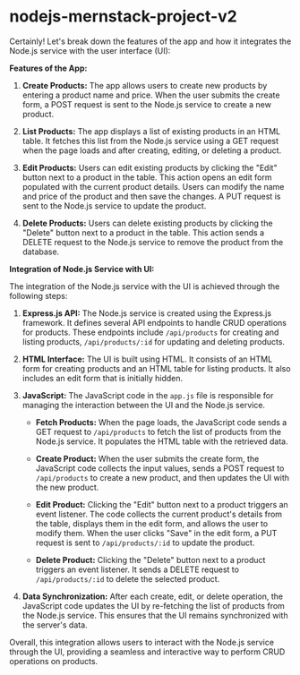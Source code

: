 # nodejs-mernstack-project-v2

Certainly! Let's break down the features of the app and how it integrates the Node.js service with the user interface (UI):

**Features of the App:**

1. **Create Products:** The app allows users to create new products by entering a product name and price. When the user submits the create form, a POST request is sent to the Node.js service to create a new product.

2. **List Products:** The app displays a list of existing products in an HTML table. It fetches this list from the Node.js service using a GET request when the page loads and after creating, editing, or deleting a product.

3. **Edit Products:** Users can edit existing products by clicking the "Edit" button next to a product in the table. This action opens an edit form populated with the current product details. Users can modify the name and price of the product and then save the changes. A PUT request is sent to the Node.js service to update the product.

4. **Delete Products:** Users can delete existing products by clicking the "Delete" button next to a product in the table. This action sends a DELETE request to the Node.js service to remove the product from the database.

**Integration of Node.js Service with UI:**

The integration of the Node.js service with the UI is achieved through the following steps:

1. **Express.js API:** The Node.js service is created using the Express.js framework. It defines several API endpoints to handle CRUD operations for products. These endpoints include `/api/products` for creating and listing products, `/api/products/:id` for updating and deleting products.

2. **HTML Interface:** The UI is built using HTML. It consists of an HTML form for creating products and an HTML table for listing products. It also includes an edit form that is initially hidden.

3. **JavaScript:** The JavaScript code in the `app.js` file is responsible for managing the interaction between the UI and the Node.js service.

   - **Fetch Products:** When the page loads, the JavaScript code sends a GET request to `/api/products` to fetch the list of products from the Node.js service. It populates the HTML table with the retrieved data.

   - **Create Product:** When the user submits the create form, the JavaScript code collects the input values, sends a POST request to `/api/products` to create a new product, and then updates the UI with the new product.

   - **Edit Product:** Clicking the "Edit" button next to a product triggers an event listener. The code collects the current product's details from the table, displays them in the edit form, and allows the user to modify them. When the user clicks "Save" in the edit form, a PUT request is sent to `/api/products/:id` to update the product.

   - **Delete Product:** Clicking the "Delete" button next to a product triggers an event listener. It sends a DELETE request to `/api/products/:id` to delete the selected product.

4. **Data Synchronization:** After each create, edit, or delete operation, the JavaScript code updates the UI by re-fetching the list of products from the Node.js service. This ensures that the UI remains synchronized with the server's data.

Overall, this integration allows users to interact with the Node.js service through the UI, providing a seamless and interactive way to perform CRUD operations on products.

